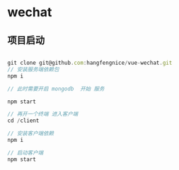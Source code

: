 # wechat

## 项目启动

```javascript

git clone git@github.com:hangfengnice/vue-wechat.git
// 安装服务端依赖包
npm i

// 此时需要开启 mongodb  开始 服务

npm start

// 再开一个终端 进入客户端
cd /client

// 安装客户端依赖
npm i

// 启动客户端
npm start
```

